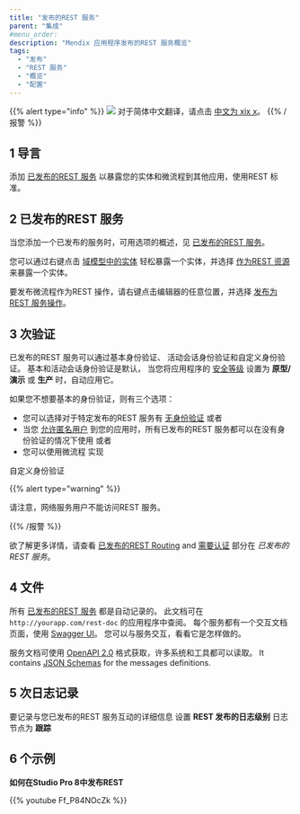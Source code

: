 ```yaml
---
title: "发布的REST 服务"
parent: "集成"
#menu_order:
description: "Mendix 应用程序发布的REST 服务概览"
tags:
  - "发布"
  - "REST 服务"
  - "概览"
  - "配置"
---
```


{{% alert type="info" %}}
<img src="attachments/chinese-translation/china.png" style="display: inline-block; margin: 0" /> 对于简体中文翻译，请点击 [中文为 xix x](https://cdn.mendix.tencent-cloud.com/documentation/refguide8/published-rest-services.pdf)。
{{% /报警 %}}

## 1 导言

添加 [已发布的REST 服务](published-rest-service) 以暴露您的实体和微流程到其他应用，使用REST 标准。

## 2 已发布的REST 服务

当您添加一个已发布的服务时，可用选项的概述，见 [已发布的REST 服务](published-rest-service)。

您可以通过右键点击 [域模型中的实体](domain-model) 轻松暴露一个实体，并选择 [作为REST 资源](generate-rest-resource) 来暴露一个实体。

要发布微流程作为REST 操作，请右键点击编辑器的任意位置，并选择 [发布为 REST 服务操作](publish-microflow-as-rest-operation)。

## <a name="authorization"></a>3 次验证

已发布的REST 服务可以通过基本身份验证、 活动会话身份验证和自定义身份验证。 基本和活动会话身份验证是默认， 当您将应用程序的 [安全等级](project-security) 设置为 **原型/演示**  或 **生产** 时，自动应用它。

如果您不想要基本的身份验证，则有三个选项：

* 您可以选择对于特定发布的REST 服务有 [无身份验证](published-rest-service#authentication) 或者
* 当您 [允许匿名用户](project-security#anonymous-users) 到您的应用时，所有已发布的REST 服务都可以在没有身份验证的情况下使用 或者
* 您可以使用微流程</a> 实现

自定义身份验证</li> </ul> 
  
  {{% alert type="warning" %}}
  
  请注意，网络服务用户不能访问REST 服务。 
  
  {{% /报警 %}}
  
  欲了解更多详情，请查看 [已发布的REST Routing](published-rest-routing) and [需要认证](published-rest-service#authentication) 部分在 *已发布的REST 服务*。
  
  

## <a name="interactive-documentation"></a>4 文件

所有 [已发布的REST 服务](published-rest-service) 都是自动记录的。 此文档可在 `http://yourapp.com/rest-doc` 的应用程序中查阅。 每个服务都有一个交互文档页面，使用 [Swagger UI](https://swagger.io/swagger-ui/)。 您可以与服务交互，看看它是怎样做的。

服务文档可使用 [OpenAPI 2.0](open-api) 格式获取，许多系统和工具都可以读取。 It contains [JSON Schemas](published-rest-service-json-schema) for the messages definitions.



## 5 次日志记录

要记录与您已发布的REST 服务互动的详细信息 设置 **REST 发布的日志级别</a>** 日志节点为 **跟踪**</p> 



## 6 个示例

**如何在Studio Pro 8中发布REST**

{{% youtube Ff_P84NOcZk %}}
